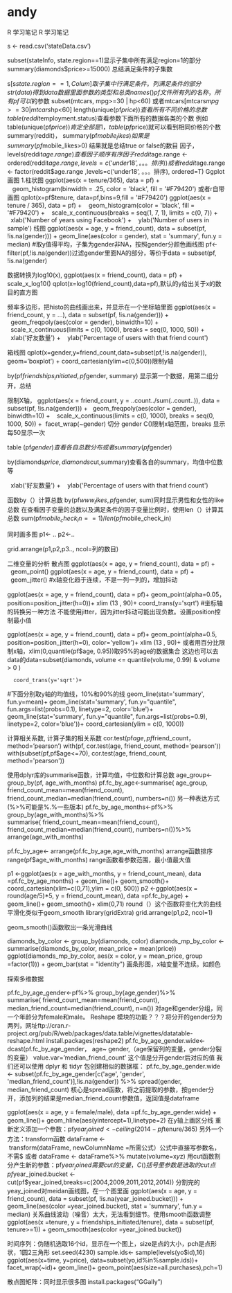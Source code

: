 # andy
 R 学习笔记
               R 学习笔记


s <- read.csv(‘stateData.csv’)

subset(stateInfo, state.region==1)显示子集中所有满足region=1的部分
summary(diamonds$price>=15000) 总结满足条件的子集数

s[s$state.region==1, Colum]取子集中行满足条件，列满足条件的部分
str(data)得到data数据里面参数的类型和总类
names()   pf文件所有列的名称，所有pf可以$的参数
subset(mtcars, mpg>=30 | hp<60) 或者mtcars[mtcars$mpg>=30 |mtcars$hp<60]
length(unique(pf$price))查看所有不同价格的总数
table(reddit$employment.status)查看参数下面所有的数据各类的个数
例如table(unique(pf$price))肯定全部是1，table(pf$price)就可以看到相同价格的个数
summary(reddit)， summary(pf$mobile_likes) 如果是summary(pf$mobile_likes>0) 结果就是总结true or false的数目
因子，levels(reddit$age.range)查看因子顺序
有序因子
reddit$age.range <- ordered(reddit$age.range , levels=c(‘under18’, 。。。排序))
或者   reddit$age.range <- factor(reddit$age.range ,levels=c(‘under18’, 。。。排序), ordered=T)
Ggplot 画图
1.柱状图
ggplot(aes(x = tenure/365), data = pf) + 
   geom_histogram(binwidth = .25, color = 'black', fill = '#F79420')
或者r自带画图 qplot(x=pf$tenure, data=pf,bins=9,fill = '#F79420')
ggplot(aes(x = tenure / 365), data = pf) + 
  geom_histogram(color = 'black', fill = '#F79420') + 
  scale_x_continuous(breaks = seq(1, 7, 1), limits = c(0, 7)) + 
  xlab('Number of years using Facebook') + 
  ylab('Number of users in sample')
线图
ggplot(aes(x = age, y = friend_count), 
              data = subset(pf, !is.na(gender))) +   geom_line(aes(color = gender), stat = 'summary', fun.y = median)  #取y值得平均，子集为gender非NA，按照gender分颜色画线图
pf<-filter(pf,!is.na(gender))过滤gender里面NA的部分，等价于data = subset(pf, !is.na(gender)

数据转换为log10(x), 
ggplot(aes(x = friend_count), data = pf) + scale_x_log10()
    qplot(x=log10(friend_count),data=pf),默认的y给出关于x的数目的直方图

频率多边形，把histo的曲线画出来，并显示在一个坐标轴里面
ggplot(aes(x = friend_count, y = ...), data = subset(pf, !is.na(gender))) +
  geom_freqpoly(aes(color = gender), binwidth=10) + 
  scale_x_continuous(limits = c(0, 1000), breaks = seq(0, 1000, 50)) + 
  xlab('好友数量') + 
  ylab('Percentage of users with that friend count')

箱线图
qplot(x=gender,y=friend_count,data=subset(pf,!is.na(gender)), geom=’boxplot’) +
coord_cartesian(ylim=c(0,500))限制y轴

by(pf$friendships_initiated, pf$gender, summary) 显示第一个数据，用第二组分开，总结


限制X轴， 
ggplot(aes(x = friend_count, y = ..count../sum(..count..)), data = subset(pf, !is.na(gender))) +
  geom_freqpoly(aes(color = gender), binwidth=10) + 
  scale_x_continuous(limits = c(0, 1000), breaks = seq(0, 1000, 50)) + 
  facet_wrap(~gender) 切分 gender   C()限制x轴范围，breaks 显示每50显示一次

 table (pf$gender)查看各自总数分布或者 summary (pf$gender)

by(diamonds$price,diamonds$cut,summary)查看各自的summary，均值中位数等

  xlab('好友数量') + 
  ylab('Percentage of users with that friend count')

函数by（）计算总数
 by(pf$www_likes, pf$gender, sum)同时显示男性和女性的like总数
在查看因子变量的总数以及满足条件的因子变量比例时，使用len（）计算其总数
sum(pf$mobile_check_in ==1)/ len(pf$mobile_check_in)

同时画多图
p1<- ..
p2<-..

grid.arrange(p1,p2,p3.., ncol=列的数目)

二维变量的分析
散点图
ggplot(aes(x = age, y = friend_count), data = pf) + 
  geom_point()
ggplot(aes(x = age, y = friend_count), data = pf) + 
  geom_jitter()   #x轴变化趋于连续，不是一列一列的，增加抖动

ggplot(aes(x = age, y = friend_count), data = pf)+
     geom_point(alpha=0.05， position=position_jitter(h=0))+
      xlim (13 , 90)+ 
      coord_trans(y='sqrt') #坐标轴的转换另一种方法
不能使用jitter，因为jitter抖动可能出现负数。设置position控制最小值

ggplot(aes(x = age, y = friend_count), data = pf)+
      geom_point(alpha=0.5, position=position_jitter(h=0), color='yellow')+
      xlim (13 , 90)+ 或者用百分比限制x轴，xlim(0,quantile(pf$age, 0.95))取95%的age的数据集合
这边也可以去data的data=subset(diamonds, volume <= quantile(volume, 0.99) & volume > 0 )

      coord_trans(y='sqrt')+
#下面分别取y轴的均值线，10%和90%的线
      geom_line(stat='summary', fun.y=mean)+
      geom_line(stat='summary', fun.y="quantile", fun.args=list(probs=0.1),
      linetype=2, color='blue')+
      geom_line(stat='summary', fun.y="quantile", fun.args=list(probs=0.9),
      linetype=2, color='blue'))+
      coord_cartesian(ylim = c(0, 1000))

计算相关系数, 计算子集的相关系数
cor.test(pf$age,pf$friend_count， method=’pearson’)
with(pf, cor.test(age, friend_count, method='pearson'))
with(subset(pf,pf$age<=70), cor.test(age, friend_count, method='pearson'))

使用dplyr库的summarise函数，计算均值，中位数和计算总数
age_group<- group_by(pf, age_with_months)
pf.fc_by_age<-summarise( age_group,
             friend_count_mean=mean(friend_count),
             friend_count_median=median(friend_count),
             numbers=n())
另一种表达方式(%>%可能是%.%一些版本)
   pf.fc_by_age_months<-pf%>% 
group_by(age_with_months)%>%            
       	summarise( friend_count_mean=mean(friend_count),
       	 friend_count_median=median(friend_count),
        	numbers=n())%>%
        arrange(age_with_months)

pf.fc_by_age<- arrange(pf.fc_by_age,age_with_months)  arrange函数排序
range(pf$age_with_months) range函数看参数范围，最小值最大值

p1 <-ggplot(aes(x = age_with_months, y = friend_count_mean), data =pf.fc_by_age_months) +
        geom_line()+
        geom_smooth()+
        coord_cartesian(xlim=c(0,71),ylim = c(0, 500))
p2 <-ggplot(aes(x = round(age/5)*5, y = friend_count_mean), data =pf.fc_by_age) +
        geom_line()+ 
        geom_smooth()+
        xlim(0,71)                   round（）这个函数将变化大的曲线平滑化类似于geom_smooth
library(gridExtra)
grid.arrange(p1,p2, ncol=1)

geom_smooth()函数取出一条光滑曲线


diamonds_by_color <- group_by(diamonds, color)
diamonds_mp_by_color <- summarise(diamonds_by_color, mean_price = mean(price))
ggplot(diamonds_mp_by_color, aes(x = color, y = mean_price,  group =factor(1))) + 
geom_bar(stat = "identity")
画条形图，x轴变量不连续。如颜色




探索多维数据

pf.fc_by_age_gender<-pf%>% 
        group_by(age,gender)%>%            
       	summarise( friend_count_mean=mean(friend_count),
       	             median_friend_count=median(friend_count),
        	            n=n())
对age和gender分组，同一个年龄分为female和male。
Reshape 模块的功能？？？将分开的gender分为两列，网址ftp://cran.r-project.org/pub/R/web/packages/data.table/vignettes/datatable-reshape.html install.packages(reshape2)
pf.fc_by_age_gender.wide<-dcast(pf.fc_by_age_gender，
                                        age~ gender,（age保留列的变量，gender分裂的变量）
                                        value.var=’median_friend_count’ 这个值是分开gender后对应的值
我们还可以使用 dplyr 和 tidyr 包创建相似的数据框：
pf.fc_by_age_gender.wide <- subset(pf.fc_by_age_gender[c('age', 'gender', 'median_friend_count')],!is.na(gender)) %>% 
      spread(gender, median_friend_count)
核心是spread函数，将之前提取的参数，按gender分开，添加列的结果是median_friend_count参数值，返回值是dataframe


ggplot(aes(x = age, y = female/male), 
              data =pf.fc_by_age_gender.wide) +   
              geom_line()+
              geom_hline(aes(yintercept=1),linetype=2) 在y轴上画区分线
重新定义添加一个参数：pf$year_joined<-  ceiling(2014-pf$tenure/365)
另外一个方法：transform函数 dataFrame <- transform(dataFrame, newColumnName =所需公式）公式中直接写参数名，不需$
或者 dataFrame <- dataFrame%>% mutate(volume=x*y*z)
用cut函数割分产生新的参数：pf$year_joined需要cut的变量，C()括号里参数是选取的cut点
pf$year_joined.bucket <- cut(pf$year_joined,breaks=c(2004,2009,2011,2012,2014))
分割完的yeay_joined对meidan画线图，在一个图里面
ggplot(aes(x = age, y = friend_count), 
              data = subset(pf, !is.na(year_joined.bucket))) + 
  geom_line(aes(color =year_joined.bucket), stat = 'summary', fun.y = median)
关系曲线波动（噪音）太大，无法看到细节。使用smooth函数调整
ggplot(aes(x =tenure, y = friendships_initiated/tenure), 
              data = subset(pf, tenure>=1)) + 
 		 geom_smooth(aes(color =year_joined.bucket))

时间序列：伪随机选取16个id，显示在一个图上，size是点的大小，pch是点形状，1圆2三角形
set.seed(4230)
sample.ids<- sample(levels(yo$id),16)
ggplot(aes(x=time, y=price),
       data=subset(yo,id%in%sample.ids))+
        facet_wrap(~id)+
        geom_line()+
        geom_point(aes(size=all.purchases),pch=1)

散点图矩阵：同时显示很多图
install.packages(“GGally”)
